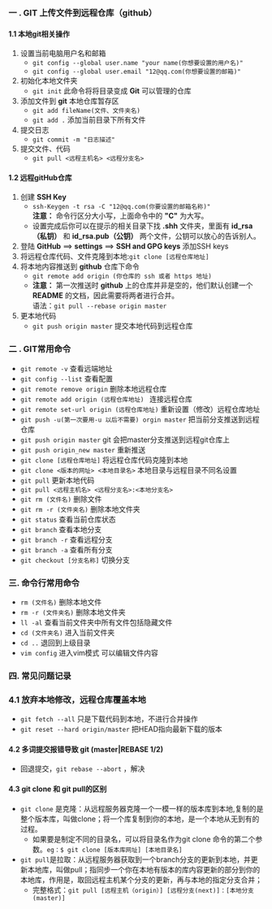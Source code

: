 ### 一 . GIT 上传文件到远程仓库（github）

#### 1.1 本地git相关操作

1. 设置当前电脑用户名和邮箱
   * `git config --global user.name "your name(你想要设置的用户名)"` 
   * `git config --global user.email "12@qq.com(你想要设置的邮箱)"` 
2. 初始化本地文件夹
   * `git init`    此命令将将目录变成 **Git** 可以管理的仓库
3. 添加文件到 **git** 本地仓库暂存区
   * `git add fileName(文件、文件夹名)` 
   * `git add .`   添加当前目录下所有文件
4. 提交日志
   * `git commit -m "日志描述"` 
5. 提交文件、代码
   * `git pull <远程主机名> <远程分支名>` 



#### 1.2 远程gitHub仓库

1. 创建 **SSH Key**  
   * `ssh-Keygen -t rsa -C "12@qq.com(你要设置的邮箱名称)"` <br>**注意：** 命令行区分大小写，上面命令中的 **"C"** 为大写。
   * 设置完成后你可以在提示的相关目录下找 **.shh** 文件夹，里面有 **id_rsa（私钥）** 和 **id_rsa.pub（公钥）** 两个文件，公钥可以放心的告诉别人。
2. 登陆 **GitHub** ==>  **settings**    ==>    **SSH and GPG keys**  添加SSH keys
3.  将远程仓库代码、文件克隆到本地:`git clone [远程仓库地址]` 
4. 将本地内容推送到 **github** 仓库下命令
   * `git remote add origin (你仓库的 ssh 或者 https 地址)`
   * **注意：** 第一次推送时 **github** 上的仓库并非是空的，他们默认创建一个 **README** 的文档，因此需要将两者进行合并。<br> 语法：`git pull --rebase origin master` 
5. 更本地代码
   * `git push origin master`  提交本地代码到远程仓库



### 二 . GIT常用命令

* `git remote -v`  查看远端地址
* `git config --list`  查看配置
* `git remote remove origin`  删除本地远程仓库
* `git remote add origin (远程仓库地址) `  连接远程仓库
* `git remote set-url origin (远程仓库地址)`  重新设置（修改）远程仓库地址
* `git push -u(第一次要用-u 以后不需要) orgin master`  把当前分支推送到远程仓库
* `git push origin master`  git 会把master分支推送到远程git仓库上
* `git push origin_new master`  重新推送
* `git clone [远程仓库地址]`  将远程仓库代码克隆到本地
* `git clone <版本的网址> <本地目录名>`  本地目录与远程目录不同名设置
* `git pull`  更新本地代码
* `git pull <远程主机名> <远程分支名>:<本地分支名>`  
* `git rm (文件名)`  删除文件
* `git rm -r (文件夹名)`  删除本地文件夹
* `git status`   查看当前仓库状态
* `git branch`  查看本地分支
* `git branch -r`   查看远程分支
* `git branch -a`   查看所有分支
* `git checkout [分支名称]`  切换分支



### 三. 命令行常用命令

* `rm (文件名)` 删除本地文件
* `rm -r (文件夹名)`  删除本地文件夹
* `ll -al`  查看当前文件夹中所有文件包括隐藏文件
* `cd (文件夹名)`   进入当前文件夹
* `cd ..`  退回到上级目录
* `vim config`  进入vim模式  可以编辑文件内容



### 四. 常见问题记录

### 4.1 放弃本地修改，远程仓库覆盖本地

* `git fetch --all`  只是下载代码到本地，不进行合并操作
* `git reset --hard origin/master`   把HEAD指向最新下载的版本

#### 4.2  多词提交报错导致 git (master|REBASE 1/2) 

* 回退提交，`git rebase --abort` ，解决

#### 4.3 git clone 和 git pull的区别

* `git clone` 是克隆：从远程服务器克隆一个一模一样的版本库到本地,复制的是整个版本库，叫做clone；将一个库复制到你的本地，是一个本地从无到有的过程。
  * 如果要是制定不同的目录名，可以将目录名作为git clone 命令的第二个参数。`eg：$ git clone [版本库网址] [本地目录名]`
* `git pull`是拉取：从远程服务器获取到一个branch分支的更新到本地，并更新本地库，叫做pull；指同步一个你在本地有版本的库内容更新的部分到你的本地库，作用是，取回远程主机某个分支的更新，再与本地的指定分支合并；
  * 完整格式：`git pull [远程主机（origin）] [远程分支(next)]：[本地分支(master)]` 






